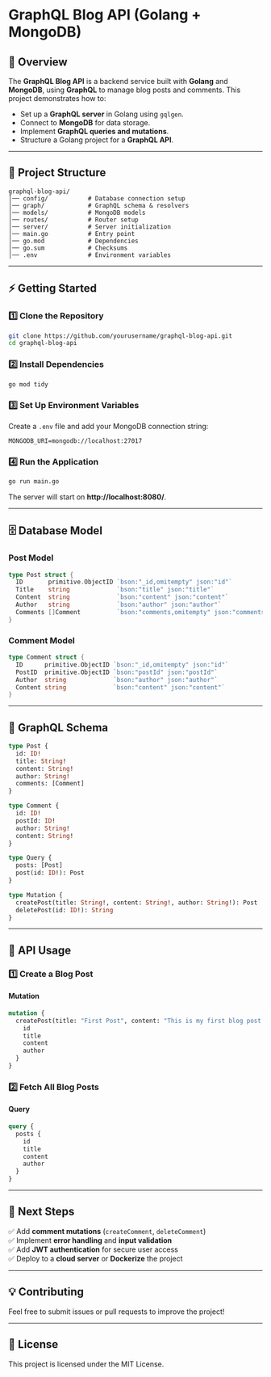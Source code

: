 # GraphQL Blog API (Golang + MongoDB)

## 📌 Overview
The **GraphQL Blog API** is a backend service built with **Golang** and **MongoDB**, using **GraphQL** to manage blog posts and comments. This project demonstrates how to:

- Set up a **GraphQL server** in Golang using `gqlgen`.
- Connect to **MongoDB** for data storage.
- Implement **GraphQL queries and mutations**.
- Structure a Golang project for a **GraphQL API**.

---

## 📁 Project Structure
```
graphql-blog-api/
│── config/           # Database connection setup
│── graph/            # GraphQL schema & resolvers
│── models/           # MongoDB models
│── routes/           # Router setup
│── server/           # Server initialization
│── main.go           # Entry point
│── go.mod            # Dependencies
│── go.sum            # Checksums
│── .env              # Environment variables
```

---

## ⚡ Getting Started

### 1️⃣ Clone the Repository
```sh
git clone https://github.com/yourusername/graphql-blog-api.git
cd graphql-blog-api
```

### 2️⃣ Install Dependencies
```sh
go mod tidy
```

### 3️⃣ Set Up Environment Variables
Create a `.env` file and add your MongoDB connection string:
```env
MONGODB_URI=mongodb://localhost:27017
```

### 4️⃣ Run the Application
```sh
go run main.go
```
The server will start on **http://localhost:8080/**.

---

## 🗄️ Database Model
### **Post Model**
```go
type Post struct {
  ID       primitive.ObjectID `bson:"_id,omitempty" json:"id"`
  Title    string             `bson:"title" json:"title"`
  Content  string             `bson:"content" json:"content"`
  Author   string             `bson:"author" json:"author"`
  Comments []Comment          `bson:"comments,omitempty" json:"comments,omitempty"`
}
```

### **Comment Model**
```go
type Comment struct {
  ID      primitive.ObjectID `bson:"_id,omitempty" json:"id"`
  PostID  primitive.ObjectID `bson:"postId" json:"postId"`
  Author  string             `bson:"author" json:"author"`
  Content string             `bson:"content" json:"content"`
}
```

---

## 📜 GraphQL Schema

```graphql
type Post {
  id: ID!
  title: String!
  content: String!
  author: String!
  comments: [Comment]
}

type Comment {
  id: ID!
  postId: ID!
  author: String!
  content: String!
}

type Query {
  posts: [Post]
  post(id: ID!): Post
}

type Mutation {
  createPost(title: String!, content: String!, author: String!): Post
  deletePost(id: ID!): String
}
```

---

## 🚀 API Usage
### **1️⃣ Create a Blog Post**
#### **Mutation**
```graphql
mutation {
  createPost(title: "First Post", content: "This is my first blog post!", author: "John Doe") {
    id
    title
    content
    author
  }
}
```

### **2️⃣ Fetch All Blog Posts**
#### **Query**
```graphql
query {
  posts {
    id
    title
    content
    author
  }
}
```

---

## 📌 Next Steps
✅ Add **comment mutations** (`createComment`, `deleteComment`)<br>
✅ Implement **error handling** and **input validation**<br>
✅ Add **JWT authentication** for secure user access<br>
✅ Deploy to a **cloud server** or **Dockerize** the project<br>

---

## 💡 Contributing
Feel free to submit issues or pull requests to improve the project!

---

## 📜 License
This project is licensed under the MIT License.
